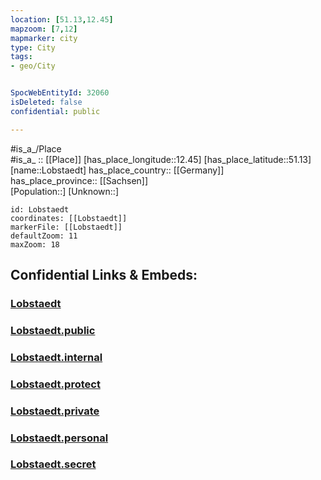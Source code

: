```yaml
---
location: [51.13,12.45] 
mapzoom: [7,12] 
mapmarker: city 
type: City
tags:
- geo/City


SpocWebEntityId: 32060
isDeleted: false
confidential: public

---
```

#is_a_/Place  
#is_a_ :: [[Place]] 
[has_place_longitude::12.45] 
[has_place_latitude::51.13] 
[name::Lobstaedt] 
has_place_country:: [[Germany]]  
has_place_province:: [[Sachsen]]  
[Population::] 
[Unknown::] 


```leaflet
id: Lobstaedt
coordinates: [[Lobstaedt]] 
markerFile: [[Lobstaedt]] 
defaultZoom: 11 
maxZoom: 18
```


## Confidential Links & Embeds: 

### [Lobstaedt](/_Standards/Earth/Continent/Europe/Europe~Central/Germany/Germany~East/Sachsen/counties~Sachsen/Leipzig/cities~Leipzig/Neukieritzsch/City/Lobstaedt.md) 

### [Lobstaedt.public](/_public/Earth/Continent/Europe/Europe~Central/Germany/Germany~East/Sachsen/counties~Sachsen/Leipzig/cities~Leipzig/Neukieritzsch/City/Lobstaedt.public.md) 

### [Lobstaedt.internal](/_internal/Earth/Continent/Europe/Europe~Central/Germany/Germany~East/Sachsen/counties~Sachsen/Leipzig/cities~Leipzig/Neukieritzsch/City/Lobstaedt.internal.md) 

### [Lobstaedt.protect](/_protect/Earth/Continent/Europe/Europe~Central/Germany/Germany~East/Sachsen/counties~Sachsen/Leipzig/cities~Leipzig/Neukieritzsch/City/Lobstaedt.protect.md) 

### [Lobstaedt.private](/_private/Earth/Continent/Europe/Europe~Central/Germany/Germany~East/Sachsen/counties~Sachsen/Leipzig/cities~Leipzig/Neukieritzsch/City/Lobstaedt.private.md) 

### [Lobstaedt.personal](/_personal/Earth/Continent/Europe/Europe~Central/Germany/Germany~East/Sachsen/counties~Sachsen/Leipzig/cities~Leipzig/Neukieritzsch/City/Lobstaedt.personal.md) 

### [Lobstaedt.secret](/_secret/Earth/Continent/Europe/Europe~Central/Germany/Germany~East/Sachsen/counties~Sachsen/Leipzig/cities~Leipzig/Neukieritzsch/City/Lobstaedt.secret.md)

